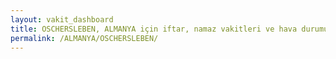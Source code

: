 ```yaml
---
layout: vakit_dashboard
title: OSCHERSLEBEN, ALMANYA için iftar, namaz vakitleri ve hava durumu - ilçe/eyalet seç
permalink: /ALMANYA/OSCHERSLEBEN/
---
```


<script type="text/javascript">
  var GLOBAL_COUNTRY = 'ALMANYA';
  var GLOBAL_CITY = 'OSCHERSLEBEN';
  var GLOBAL_STATE = '';
  var lat = 72;
  var lon = 21;
</script>
